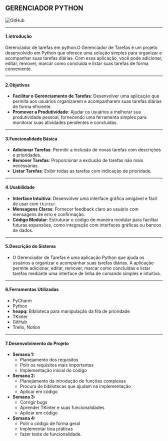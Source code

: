   GERENCIADOR PYTHON
-----------------------------------
 ![GitHub](https://img.shields.io/badge/github-%23121011.svg?style=for-the-badge&logo=github&logoColor=white) 
______________
 #### 1.introdução

Gerenciador de tarefas em python.O Gerenciador de Tarefas é um projeto desenvolvido em Python que oferece uma solução simples para organizar e acompanhar suas tarefas diárias. Com essa aplicação, você pode adicionar, editar, remover, marcar como concluída e listar suas tarefas de forma conveniente.
_______________
#### 2.Objetivos

- **Facilitar o Gerenciamento de Tarefas**: Desenvolver uma aplicação que permita aos usuários organizarem e acompanharem suas tarefas diárias de forma eficiente.
- **Promover a Produtividade**: Ajudar os usuários a melhorar sua produtividade pessoal, fornecendo uma ferramenta simples para monitorar suas atividades pendentes e concluídas.
________________________________________________

  #### 3.Funcionalidade Básica

- **Adicionar Tarefas**: Permitir a inclusão de novas tarefas com descrições e prioridades.
- **Remover Tarefas**: Proporcionar a exclusão de tarefas não mais necessárias.
- **Listar Tarefas**: Exibir todas as tarefas com indicação de prioridade.
___________________________________________________

#### 4.Usabilidade

- **Interface Intuitiva**: Desenvolver uma interface gráfica amigável e fácil de usar com `tkinter`.
- **Mensagens Claras**: Fornecer feedback claro ao usuário com mensagens de erro e confirmação.
- **Código Modular**: Estruturar o código de maneira modular para facilitar futuras expansões, como integração com interfaces gráficas ou bancos de dados.
_________________________________________________

#### 5.Descrição do Sistema

- O Gerenciador de Tarefas é uma aplicação Python que ajuda os usuários a organizar e acompanhar suas tarefas diárias. A aplicação permite adicionar, editar, remover, marcar como concluídas e listar tarefas mediante uma interface de linha de comando simples e intuitiva.
_______________________________________________________________
#### 6.Ferramentas Utilizadas

- PyCharm
- Python
- **heapq:** Biblioteca para manipulação da fila de prioridade
- TKinter
- GitHub
- Trello, Notion
 ________________________________
#### 7.Desenvolvimento do Projeto

- **Semana 1:**
    - Planejamento dos requisitos
    - Polir os requisitos mais importantes
    - Implementação inicial do código
- **Semana 2:**
    - Planejamento da introdução de funções complexas
    - Procura de bibliotecas que ajudam na implementação
    - Aplicar em código
- **Semana 3:**
    - Corrigir bugs
    - Aprender TKinter e suas funcionalidades
    - Aplicar em código
- **Semana 4:**
    - Polir o código de forma geral
    - Implementar boa práticas
    - fazer teste de funcionalidade.

